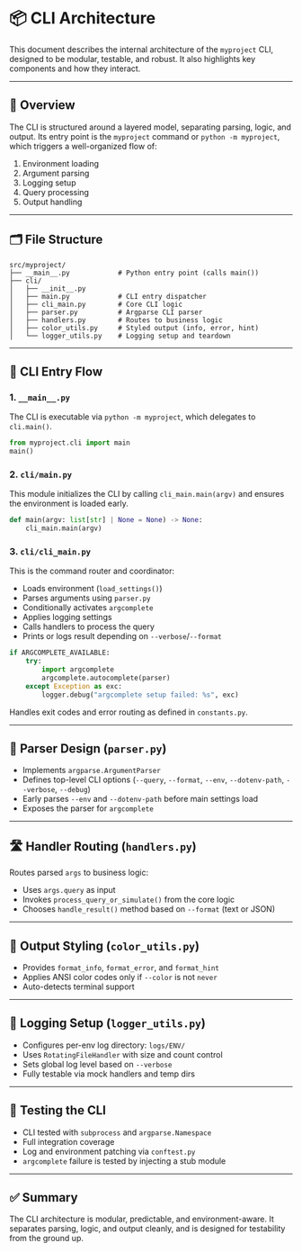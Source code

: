 # 📦 CLI Architecture

This document describes the internal architecture of the `myproject` CLI, designed to be modular, testable, and robust. It also highlights key components and how they interact.

---

## 🧭 Overview

The CLI is structured around a layered model, separating parsing, logic, and output. Its entry point is the `myproject` command or `python -m myproject`, which triggers a well-organized flow of:

1. Environment loading
2. Argument parsing
3. Logging setup
4. Query processing
5. Output handling

---

## 🗂️ File Structure

```
src/myproject/
├── __main__.py            # Python entry point (calls main())
├── cli/
│   ├── __init__.py
│   ├── main.py            # CLI entry dispatcher
│   ├── cli_main.py        # Core CLI logic
│   ├── parser.py          # Argparse CLI parser
│   ├── handlers.py        # Routes to business logic
│   ├── color_utils.py     # Styled output (info, error, hint)
│   └── logger_utils.py    # Logging setup and teardown
```

---

## 🚀 CLI Entry Flow

### 1. **`__main__.py`**

The CLI is executable via `python -m myproject`, which delegates to `cli.main()`.

```python
from myproject.cli import main
main()
```

### 2. **`cli/main.py`**

This module initializes the CLI by calling `cli_main.main(argv)` and ensures the environment is loaded early.

```python
def main(argv: list[str] | None = None) -> None:
    cli_main.main(argv)
```

### 3. **`cli/cli_main.py`**

This is the command router and coordinator:

* Loads environment (`load_settings()`)
* Parses arguments using `parser.py`
* Conditionally activates `argcomplete`
* Applies logging settings
* Calls handlers to process the query
* Prints or logs result depending on `--verbose`/`--format`

```python
if ARGCOMPLETE_AVAILABLE:
    try:
        import argcomplete
        argcomplete.autocomplete(parser)
    except Exception as exc:
        logger.debug("argcomplete setup failed: %s", exc)
```

Handles exit codes and error routing as defined in `constants.py`.

---

## 🧰 Parser Design (`parser.py`)

* Implements `argparse.ArgumentParser`
* Defines top-level CLI options (`--query`, `--format`, `--env`, `--dotenv-path`, `--verbose`, `--debug`)
* Early parses `--env` and `--dotenv-path` before main settings load
* Exposes the parser for `argcomplete`

---

## 🛣️ Handler Routing (`handlers.py`)

Routes parsed `args` to business logic:

* Uses `args.query` as input
* Invokes `process_query_or_simulate()` from the core logic
* Chooses `handle_result()` method based on `--format` (text or JSON)

---

## 🎨 Output Styling (`color_utils.py`)

* Provides `format_info`, `format_error`, and `format_hint`
* Applies ANSI color codes only if `--color` is not `never`
* Auto-detects terminal support

---

## 📝 Logging Setup (`logger_utils.py`)

* Configures per-env log directory: `logs/ENV/`
* Uses `RotatingFileHandler` with size and count control
* Sets global log level based on `--verbose`
* Fully testable via mock handlers and temp dirs

---

## 🧪 Testing the CLI

* CLI tested with `subprocess` and `argparse.Namespace`
* Full integration coverage
* Log and environment patching via `conftest.py`
* `argcomplete` failure is tested by injecting a stub module

---

## ✅ Summary

The CLI architecture is modular, predictable, and environment-aware. It separates parsing, logic, and output cleanly, and is designed for testability from the ground up.
